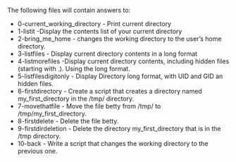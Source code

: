 The following files will contain answers to:
 - 0-current_working_directory - Print current directory
 - 1-listit -Display the contents list of your current directory
 - 2-bring_me_home - changes the working directory to the user’s home directory.
 - 3-listfiles - Display current directory contents in a long format
 - 4-listmorefiles -Display current directory contents, including hidden files (starting with .). Using the long format.
 - 5-listfilesdigitonly - Display Directory long format, with UID and GID an hidden files.
 - 6-firstdirectory - Create a script that creates a directory named my_first_directory in the /tmp/ directory.
 - 7-movethatfile - Move the file betty from /tmp/ to /tmp/my_first_directory.
 - 8-firstdelete - Delete the file betty.
 - 9-firstdirdeletion - Delete the directory my_first_directory that is in the /tmp directory.
 - 10-back - Write a script that changes the working directory to the previous one.
